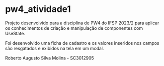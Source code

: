 # pw4_atividade1

Projeto desenvolvido para a disciplina de PW4 do IFSP 2023/2 para aplicar os conhecimentos de criação e manipulação de componentes com UseState.

Foi desenvolvido uma ficha de cadastro e os valores inseridos nos campos são resgatados e exibidos na tela em um modal.

Roberto Augusto Silva Molina - SC3012905
